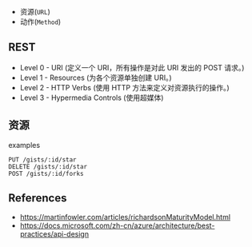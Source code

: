 
* 资源(`URL`)
* 动作(`Method`)

## REST

* Level 0 - URI (定义一个 URI，所有操作是对此 URI 发出的 POST 请求。)
* Level 1 - Resources (为各个资源单独创建 URI。)
* Level 2 - HTTP Verbs (使用 HTTP 方法来定义对资源执行的操作。)
* Level 3 - Hypermedia Controls (使用超媒体)

## 资源




examples

```
PUT /gists/:id/star
DELETE /gists/:id/star
POST /gists/:id/forks
```


## References

* https://martinfowler.com/articles/richardsonMaturityModel.html
* https://docs.microsoft.com/zh-cn/azure/architecture/best-practices/api-design
